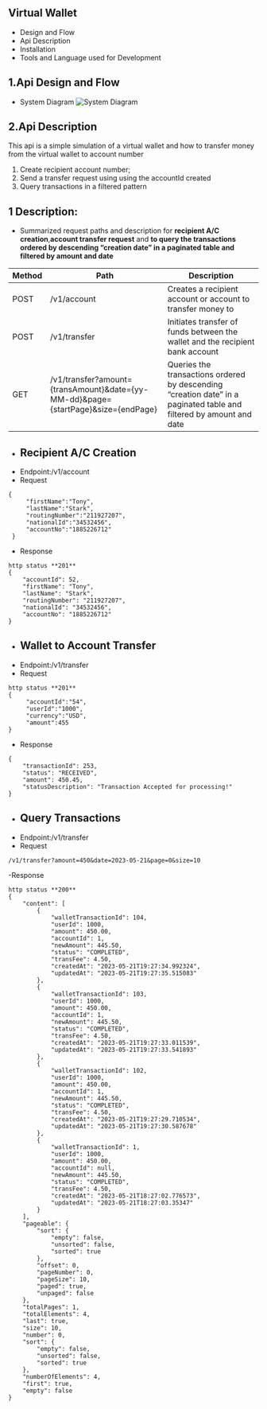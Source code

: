 ## Virtual Wallet
* Design and Flow
* Api Description 
* Installation
* Tools and Language used for Development
## 1.Api Design and Flow
* System Diagram
![System Diagram](https://i.postimg.cc/yN5K1TGK/Ontop-1.png)

## 2.Api Description
This api is a simple simulation of a virtual wallet and how to transfer money from the virtual wallet to account number
1) Create recipient account number;
2) Send a transfer request using using the accountId created
3) Query transactions in a filtered pattern 

## 1 Description:
- Summarized request paths and description for **recipient A/C creation**,**account transfer request** and **to query the transactions ordered by descending “creation date” in a paginated table and filtered by amount and date**

| Method | Path                                                                              | Description                                                                                                         |
|--------|-----------------------------------------------------------------------------------|---------------------------------------------------------------------------------------------------------------------|
| POST   | /v1/account                                                                       | Creates a recipient account or account to transfer money to                                                         |
| POST   | /v1/transfer                                                                      | Initiates transfer of funds between the wallet and the recipient bank account                                       |
| GET    | /v1/transfer?amount={transAmount}&date={yy-MM-dd}&page={startPage}&size={endPage} | Queries the transactions ordered by descending “creation date” in a paginated table and filtered by amount and date |


- ## Recipient A/C Creation
- Endpoint:/v1/account
- Request
```
{
     "firstName":"Tony",
     "lastName":"Stark",
     "routingNumber":"211927207",
     "nationalId":"34532456",
     "accountNo":"1885226712"
 }
```
- Response
```
http status **201**
{
    "accountId": 52,
    "firstName": "Tony",
    "lastName": "Stark",
    "routingNumber": "211927207",
    "nationalId": "34532456",
    "accountNo": "1885226712"
}
```
- ## Wallet to Account Transfer
- Endpoint:/v1/transfer
- Request
```
http status **201**
{
     "accountId":"54",
     "userId":"1000",
     "currency":"USD",
     "amount":455
}
```
- Response
```
{
    "transactionId": 253,
    "status": "RECEIVED",
    "amount": 450.45,
    "statusDescription": "Transaction Accepted for processing!"
}
```
- ## Query Transactions
- Endpoint:/v1/transfer
- Request
```
/v1/transfer?amount=450&date=2023-05-21&page=0&size=10
```
-Response
```
http status **200**
{
    "content": [
        {
            "walletTransactionId": 104,
            "userId": 1000,
            "amount": 450.00,
            "accountId": 1,
            "newAmount": 445.50,
            "status": "COMPLETED",
            "transFee": 4.50,
            "createdAt": "2023-05-21T19:27:34.992324",
            "updatedAt": "2023-05-21T19:27:35.515083"
        },
        {
            "walletTransactionId": 103,
            "userId": 1000,
            "amount": 450.00,
            "accountId": 1,
            "newAmount": 445.50,
            "status": "COMPLETED",
            "transFee": 4.50,
            "createdAt": "2023-05-21T19:27:33.011539",
            "updatedAt": "2023-05-21T19:27:33.541893"
        },
        {
            "walletTransactionId": 102,
            "userId": 1000,
            "amount": 450.00,
            "accountId": 1,
            "newAmount": 445.50,
            "status": "COMPLETED",
            "transFee": 4.50,
            "createdAt": "2023-05-21T19:27:29.710534",
            "updatedAt": "2023-05-21T19:27:30.587678"
        },
        {
            "walletTransactionId": 1,
            "userId": 1000,
            "amount": 450.00,
            "accountId": null,
            "newAmount": 445.50,
            "status": "COMPLETED",
            "transFee": 4.50,
            "createdAt": "2023-05-21T18:27:02.776573",
            "updatedAt": "2023-05-21T18:27:03.35347"
        }
    ],
    "pageable": {
        "sort": {
            "empty": false,
            "unsorted": false,
            "sorted": true
        },
        "offset": 0,
        "pageNumber": 0,
        "pageSize": 10,
        "paged": true,
        "unpaged": false
    },
    "totalPages": 1,
    "totalElements": 4,
    "last": true,
    "size": 10,
    "number": 0,
    "sort": {
        "empty": false,
        "unsorted": false,
        "sorted": true
    },
    "numberOfElements": 4,
    "first": true,
    "empty": false
}
```